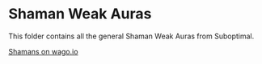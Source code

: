 # Shaman Weak Auras
This folder contains all the general Shaman Weak Auras from Suboptimal.

[Shamans on wago.io](https://wago.io/weakauras/classes/shaman)
